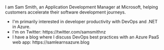 I am Sam Smith, an Application Development Manager at Microsoft, helping customers accelerate their software development journeys.

<ul>
    <li>
        I'm primarily interested in developer productivity with DevOps and .NET in Azure.
    </li>
    <li>
        I'm on Twitter: https://twitter.com/samsmithnz
    </li>
    <li>
        I have a blog where I discuss DevOps best practices with an Azure PaaS web app: https://samlearnsazure.blog
    </li>
</ul>

<!--[![SamSmithNZ's github stats](https://github-readme-stats.vercel.app/api?username=samsmithnz)](https://github.com/anuraghazra/github-readme-stats)-->
<!--
<p align="center">This <i>README</i> file is generated <b>every 6 hours</b>! Last refresh: Tuesday, March 23, 8:19 AM EDT<br /><a href="https://medium.com/@th.guibert/how-to-create-a-self-updating-readme-md-for-your-github-profile-f8b05744ca91">Create your own here!</a></p>](url)-->
